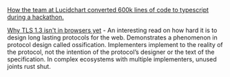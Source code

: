 [How the team at Lucidchart converted 600k lines of code to typescript during a hackathon.](https://www.lucidchart.com/techblog/2017/11/16/converting-600k-lines-to-typescript-in-72-hours/)

[Why TLS 1.3 isn't in browsers yet](https://blog.cloudflare.com/why-tls-1-3-isnt-in-browsers-yet/) - An interesting read on how hard it is to design long lasting protocols for the web. Demonstrates a phenomenon in protocol design called ossification. Implementers implement to the reality of the protocol, not the intention of the protocol’s designer or the text of the specification. In complex ecosystems with multiple implementers, unused joints rust shut.
